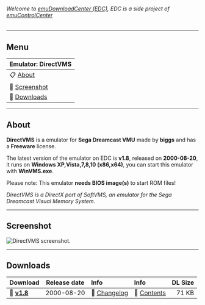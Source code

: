 ###### Welcome to [emuDownloadCenter (EDC)](https://github.com/PhoenixInteractiveNL/emuDownloadCenter/wiki/), EDC is a side project of [emuControlCenter](https://github.com/PhoenixInteractiveNL/emuControlCenter/wiki/)
***
## Menu
| **Emulator: DirectVMS** |
|:---------|
| :clipboard: [About](#about) |
| :sunrise: [Screenshot](#screenshot) |
| :floppy_disk: [Downloads](#downloads) |
***
## About
**DirectVMS** is a emulator for **Sega Dreamcast VMU** made by **biggs** and has a **Freeware** license.

The latest version of the emulator on EDC is **v1.8**, released on **2000-08-20**, it runs on **Windows XP,Vista,7,8,10 (x86,x64)**, you can start this emulator with **WinVMS.exe**.

Please note: This emulator **needs BIOS image(s)** to start ROM files!

_DirectVMS is a DirectX port of SoftVMS, an emulator for the Sega Dreamcast Visual Memory System._
***
## Screenshot
![](https://raw.githubusercontent.com/PhoenixInteractiveNL/emuDownloadCenter/master/hooks/directvms/screen.jpg "DirectVMS screenshot.")
***
## Downloads
| Download | Release date  | Info       | Info       | DL Size    |
|:---------|:-------------:|:-----------|:-----------|-----------:|
| :floppy_disk: [**v1.8**](https://github.com/PhoenixInteractiveNL/edc-repo0003/raw/master/directvms/1.8.7z) | 2000-08-20 | :page_facing_up: [Changelog](https://github.com/PhoenixInteractiveNL/edc-repo0003/blob/master/directvms/1.8_changelog.txt) | :mag_right: [Contents](https://github.com/PhoenixInteractiveNL/edc-repo0003/blob/master/directvms/1.8_contents.txt) | 71 KB |
